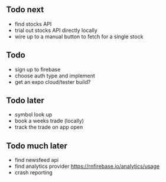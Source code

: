 ## Todo next

- find stocks API
- trial out stocks API directly locally
- wire up to a manual button to fetch for a single stock

## Todo

- sign up to firebase
- choose auth type and implement
- get an expo cloud/tester build?

## Todo later

- symbol look up
- book a weeks trade (locally)
- track the trade on app open

## Todo much later

- find newsfeed api
- find analytics provider
  https://rnfirebase.io/analytics/usage
- crash reporting
